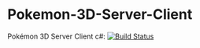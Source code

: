 # Pokemon-3D-Server-Client

Pokémon 3D Server Client c#: [![Build Status](https://travis-ci.org/jianmingyong/Pokemon-3D-Server-Client.svg?branch=master)](https://travis-ci.org/jianmingyong/Pokemon-3D-Server-Client)
